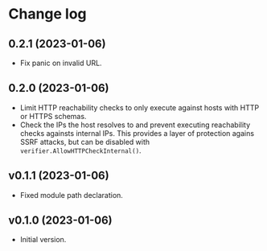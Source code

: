 # Change log

## 0.2.1 (2023-01-06)

- Fix panic on invalid URL.

## 0.2.0 (2023-01-06)

- Limit HTTP reachability checks to only execute against hosts with HTTP or
  HTTPS schemas.
- Check the IPs the host resolves to and prevent executing reachability checks
  againsts internal IPs. This provides a layer of protection agains SSRF
  attacks, but can be disabled with `verifier.AllowHTTPCheckInternal()`.

## v0.1.1 (2023-01-06)

- Fixed module path declaration.

## v0.1.0 (2023-01-06)

- Initial version.
